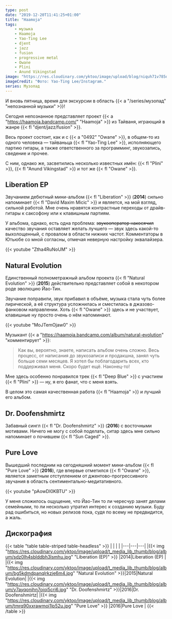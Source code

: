 ```yaml
---
type: post
date: "2019-12-20T11:41:25+01:00"
title: "Haamoja"
tags:
    - музыка
    - Haamoja
    - Yao-Ting Lee
    - djent
    - jazz
    - fusion
    - progressive metal
    - Owane
    - Plini
    - Anund Vikingstad
image: "https://res.cloudinary.com/yktoo/image/upload/blog/niquh71v785d60csoxj1.jpg"
imageCredit: "Фото: Yao-Ting Lee/Instagram."
series: Музопад
---
```


И вновь пятница, время для экскурсии в область {{< a "/series/музопад" "непознанной музыки" >}}!

Сегодня непознанное представляет проект {{< a "https://haamoja.bandcamp.com/" "Haamoja" >}} из Тайваня, играющий в жанре {{< fl "djent/jazz/fusion" >}}.

<!--more-->

Весь проект состоит, как и с {{< a "0492" "Owane" >}}, в общем-то из одного человека — тайваньца {{< fl "Yao-Ting Lee" >}}, исполняющего партию гитары, а также ответственного за программинг, звукозапись, сведение и прочее.

С ним, однако же, засветились несколько известных имён: {{< fl "Plini" >}}, {{< fl "Anund Vikingstad" >}} и тот же {{< fl "Owane" >}}.

## Liberation EP

Звучанием дебютный мини-альбом {{< fl "Liberation" >}} (**2014**) сильно напоминает {{< fl "David Maxim Micic" >}} и является, на мой взгляд, сильной работой. Мне очень нравятся контрастные переходы от драйв-гитары к саксофону или к клавишным партиям.

У альбома, однако, есть одна проблема: ~~звукооператор накосячил~~ качество звучания оставляет желать лучшего — звук здесь какой-то выхолощенный, с провалом в области нижних частот. Комментаторы в Ютьюбе со мной согласны, отмечая неверную настройку эквалайзера.

{{< youtube "Ztha4RuNoUM" >}}

## Natural Evolution

Единственный полнометражный альбом проекта {{< fl "Natural Evolution" >}} (**2015**) действительно представляет собой в некотором роде эволюцию Йао-Тин.

Звучание поправили, звук прибавил в объёме, музыка стала чуть более лирической, а её структура усложнилась и сместилась в джазово-фанковом направлении. Хоть {{< fl "Owane" >}} здесь и не участвует, клавишные ну просто очень о нём напоминают.

{{< youtube "MoJTemOjaw0" >}}

Музыкант {{< a "https://haamoja.bandcamp.com/album/natural-evolution" "комментирует" >}}:

> Как вы, вероятно, знаете, написать альбом очень сложно. Весь процесс, от написания до звукозаписи и продакшна, занял чуть больше семи месяцев. Я хотел бы поблагодарить всех, кто поддерживал меня. Скоро будет ещё. Наконец-то!

Мне здесь особенно понравился трек {{< fl "Deep Blue" >}} с участием {{< fl "Plini" >}} — ну, я его фанат, что с меня взять.

В целом это самая качественная работа {{< fl "Haamoja" >}} и лучший его альбом.

## Dr. Doofenshmirtz

Забавный сингл {{< fl "Dr. Doofenshmirtz" >}} (**2016**) с восточными мотивами. Ничего не могу с собой поделать, ситар здесь мне сильно напоминает о почившем {{< fl "Sun Caged" >}}.

## Pure Love

Вышедший последним на сегодняшний момент мини-альбом {{< fl "Pure Love" >}} (**2016**), где впервые отметился {{< fl "Owane" >}}, является заметным отступлением от джентово-прогрессивного звучания в область сентиментально-медитативного.

{{< youtube "pAowDI0KBTU" >}}

У меня сложилось ощущение, что Йао-Тин то ли чересчур занят делами семейными, то ли несколько утратил интерес к созданию музыки. Буду рад ошибиться, но новых релизов пока, судя по всему не предвидится, а жаль.

## Дискография

{{< table "table table-striped table-headless" >}}
|   |   |   |
|---|---|---|
|{{< img "https://res.cloudinary.com/yktoo/image/upload/t_media_lib_thumb/blog/album/sdz0lh4sblddbh3lsmhu.jpg" "Liberation (EP)" >}}  |2014|Liberation (EP)  |
|{{< img "https://res.cloudinary.com/yktoo/image/upload/t_media_lib_thumb/blog/album/bg5kdmdpanqlrkzje6m4.jpg" "Natural Evolution" >}}|2015|Natural Evolution|
|{{< img "https://res.cloudinary.com/yktoo/image/upload/t_media_lib_thumb/blog/album/y7ayqonihn7oioi5crj6.jpg" "Dr. Doofenshmirtz" >}}|2016|Dr. Doofenshmirtz|
|{{< img "https://res.cloudinary.com/yktoo/image/upload/t_media_lib_thumb/blog/album/tmrq90xxrawmoi1lp52u.jpg" "Pure Love" >}}        |2016|Pure Love        |
{{< /table >}}
